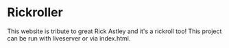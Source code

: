 # Rickroller
This website is tribute to great Rick Astley and it's a rickroll too!
This project can be run with liveserver or via index.html.
